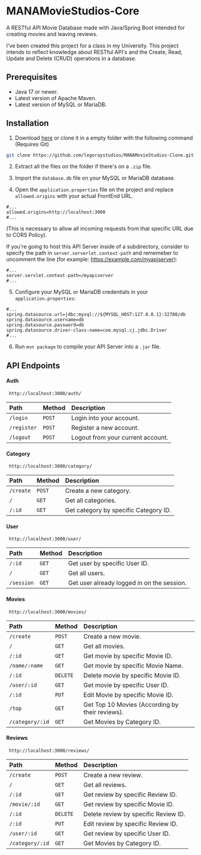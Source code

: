 
# MANAMovieStudios-Core

A RESTful API Movie Database made with Java/Spring Boot intended for creating movies and leaving reviews.

I've been created this project for a class in my University. This project intends to reflect knowledge about RESTful API's and the Create, Read, Update and Delete (CRUD) operations in a database.


## Prerequisites

*   Java 17 or newer.
*   Latest version of Apache Maven.
*   Latest version of MySQL or MariaDB.

## Installation

1. Download [here](https://github.com/legoraystudios/MANAMovieStudios-Core) or clone it in a empty folder with the following command (Requires Git)

```bash
git clone https://github.com/legoraystudios/MANAMovieStudios-Clone.git
```

2. Extract all the files on the folder if there's on a `.zip` file.

3. Import the `database.db` file on your MySQL or MariaDB database.

4. Open the `application.properties` file on the project and replace `allowed.origins` with your actual FrontEnd URL.

```
#...
allowed.origins=http://localhost:3000
#...
```
(This is necessary to allow all incoming requests from that specific URL due to CORS Policy).

If you're going to host this API Server inside of a subdirectory, consider to specify the path in `server.serverlet.context-path` and rememeber to uncomment the line (for example: https://example.com/myapiserver):
```
#...
server.servlet.context-path=/myapiserver
#...
```

5. Configure your MySQL or MariaDB credentials in your `application.properties`:

```
#...
spring.datasource.url=jdbc:mysql://${MYSQL_HOST:127.0.0.1}:32780/db
spring.datasource.username=db
spring.datasource.password=db
spring.datasource.driver-class-name=com.mysql.cj.jdbc.Driver
#...
```

6. Run `mvn package` to compile your API Server into a `.jar` file.



## API Endpoints

#### Auth

```http
 http://localhost:3000/auth/
```

| Path        | Method   | Description                         |
| :---------- | :------- | :---------------------------------- |
| `/login`    | `POST`   | Login into your account.            |
| `/register` | `POST`   | Register a new account.             |
| `/logout`   | `POST`   | Logout from your current account.   |

#### Category

```http
 http://localhost:3000/category/
```

| Path        | Method   | Description                             |
| :---------- | :------- | :-------------------------------------- |
| `/create`   | `POST`   | Create a new category.                  |
| `/`         | `GET`    | Get all categories.                     |
| `/:id`      | `GET`    | Get category by specific Category ID.   |

#### User

```http
 http://localhost:3000/user/
```

| Path        | Method   | Description                                 |
| :---------- | :------- | :------------------------------------------ |
| `/:id`      | `GET`    | Get user by specific User ID.               |
| `/`         | `GET`    | Get all users.                              |
| `/session`  | `GET`    | Get user already logged in on the session.  |

#### Movies

```http
 http://localhost:3000/movies/
```

| Path           | Method   | Description                                      |
| :------------- | :------- | :----------------------------------------------- |
| `/create`      | `POST`   | Create a new movie.                              |
| `/`            | `GET`    | Get all movies.                                  |
| `/:id`         | `GET`    | Get movie by specific Movie ID.                  |
| `/name/:name`  | `GET`    | Get movie by specific Movie Name.                |
| `/:id`         | `DELETE` | Delete movie by specific Movie ID.               |
| `/user/:id`    | `GET`    | Get movie by specific User ID.                   |
| `/:id`         | `PUT`    | Edit Movie by specific Movie ID.                 |
| `/top`         | `GET`    | Get Top 10 Movies (According by their reviews).  |
| `/category/:id`| `GET`    | Get Movies by Category ID.                       |

#### Reviews

```http
 http://localhost:3000/reviews/
```

| Path           | Method   | Description                          |
| :------------- | :------- | :----------------------------------- |
| `/create`      | `POST`   | Create a new review.                 |
| `/`            | `GET`    | Get all reviews.                     |
| `/:id`         | `GET`    | Get review by specific Review ID.    |
| `/movie/:id`   | `GET`    | Get review by specific Movie ID.     |
| `/:id`         | `DELETE` | Delete review by specific Review ID. |
| `/:id`         | `PUT`    | Edit review by specific Review ID.   |
| `/user/:id`    | `GET`    | Get review by specific User ID.      |
| `/category/:id`| `GET`    | Get Movies by Category ID.           |




    